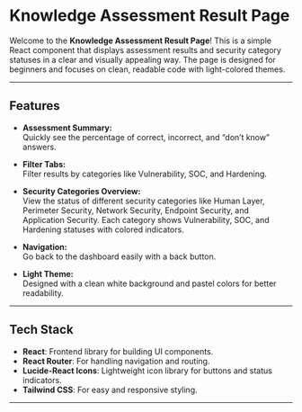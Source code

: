 # Knowledge Assessment Result Page

Welcome to the **Knowledge Assessment Result Page**! This is a simple React component that displays assessment results and security category statuses in a clear and visually appealing way. The page is designed for beginners and focuses on clean, readable code with light-colored themes.

---

## Features

- **Assessment Summary:**  
  Quickly see the percentage of correct, incorrect, and “don’t know” answers.

- **Filter Tabs:**  
  Filter results by categories like Vulnerability, SOC, and Hardening.

- **Security Categories Overview:**  
  View the status of different security categories like Human Layer, Perimeter Security, Network Security, Endpoint Security, and Application Security. Each category shows Vulnerability, SOC, and Hardening statuses with colored indicators.

- **Navigation:**  
  Go back to the dashboard easily with a back button.

- **Light Theme:**  
  Designed with a clean white background and pastel colors for better readability.

---

## Tech Stack

- **React**: Frontend library for building UI components.
- **React Router**: For handling navigation and routing.
- **Lucide-React Icons**: Lightweight icon library for buttons and status indicators.
- **Tailwind CSS**: For easy and responsive styling.

---


      
